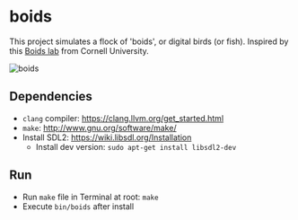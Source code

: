 # boids
This project simulates a flock of 'boids', or digital birds (or fish). Inspired by this [Boids lab](https://people.ece.cornell.edu/land/courses/ece4760/labs/s2021/Boids/Boids.html) from Cornell University.

![boids](https://user-images.githubusercontent.com/5415113/155014473-d556ddf3-7005-4e55-9ca3-7e104557f23b.gif)

## Dependencies
- `clang` compiler: https://clang.llvm.org/get_started.html
- `make`: http://www.gnu.org/software/make/
- Install SDL2: https://wiki.libsdl.org/Installation
  - Install dev version: `sudo apt-get install libsdl2-dev`

## Run
- Run `make` file in Terminal at root: `make`
- Execute `bin/boids` after install
